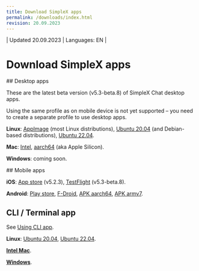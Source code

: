```yaml
---
title: Download SimpleX apps
permalink: /downloads/index.html
revision: 20.09.2023
---
```


| Updated 20.09.2023 | Languages: EN |
# Download SimpleX apps

## Desktop apps

These are the latest beta version (v5.3-beta.8) of SimpleX Chat desktop apps.

Using the same profile as on mobile device is not yet supported – you need to create a separate profile to use desktop apps.

**Linux**: [AppImage](https://github.com/simplex-chat/simplex-chat/releases/download/v5.3.0-beta.8/simplex-desktop-x86_64.AppImage) (most Linux distributions), [Ubuntu 20.04](https://github.com/simplex-chat/simplex-chat/releases/download/v5.3.0-beta.8/simplex-desktop-ubuntu-20_04-x86_64.deb) (and Debian-based distributions), [Ubuntu 22.04](https://github.com/simplex-chat/simplex-chat/releases/download/v5.3.0-beta.8/simplex-desktop-ubuntu-22_04-x86_64.deb).

**Mac**: [Intel](https://github.com/simplex-chat/simplex-chat/releases/download/v5.3.0-beta.8/simplex-desktop-macos-x86_64.dmg), [aarch64](https://github.com/simplex-chat/simplex-chat/releases/download/v5.3.0-beta.8/simplex-desktop-macos-aarch64.dmg) (aka Apple Silicon).

**Windows**: coming soon.

## Mobile apps

**iOS**: [App store](https://apps.apple.com/us/app/simplex-chat/id1605771084) (v5.2.3), [TestFlight](https://testflight.apple.com/join/DWuT2LQu) (v5.3-beta.8).

**Android**: [Play store](https://play.google.com/store/apps/details?id=chat.simplex.app), [F-Droid](https://simplex.chat/fdroid/), [APK aarch64](https://github.com/simplex-chat/simplex-chat/releases/download/v5.3.0-beta.8/simplex.apk), [APK armv7](https://github.com/simplex-chat/simplex-chat/releases/download/v5.3.0-beta.8/simplex-armv7a.apk).

## CLI / Terminal app

See [Using CLI app](./CLI.md).

**Linux**: [Ubuntu 20.04](https://github.com/simplex-chat/simplex-chat/releases/download/v5.3.0-beta.8/simplex-chat-ubuntu-20_04-x86-64), [Ubuntu 22.04](https://github.com/simplex-chat/simplex-chat/releases/download/v5.3.0-beta.8/simplex-chat-ubuntu-22_04-x86-64).

**[Intel Mac](https://github.com/simplex-chat/simplex-chat/releases/download/v5.3.0-beta.8/simplex-chat-macos-x86-64)**.

**[Windows](https://github.com/simplex-chat/simplex-chat/releases/download/v5.3.0-beta.8/simplex-chat-windows-x86-64)**.
